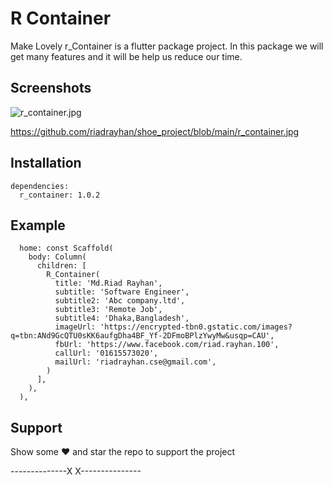 # R Container

Make Lovely r_Container is a flutter package project.
In this package we will get many features and it will be help us reduce our time.


## Screenshots

![r_container.jpg](..%2F..%2FDesktop%2Fmmmmmmmm%2Fss%2Fr_container.jpg)

https://github.com/riadrayhan/shoe_project/blob/main/r_container.jpg

## Installation

    dependencies:
      r_container: 1.0.2


## Example

      home: const Scaffold(
        body: Column(
          children: [
            R_Container(
              title: 'Md.Riad Rayhan',
              subtitle: 'Software Engineer',
              subtitle2: 'Abc company.ltd',
              subtitle3: 'Remote Job',
              subtitle4: 'Dhaka,Bangladesh',
              imageUrl: 'https://encrypted-tbn0.gstatic.com/images?q=tbn:ANd9GcQTU0sKK6aufgDha4BF_Yf-2DFmoBPlzYwyMw&usqp=CAU',
              fbUrl: 'https://www.facebook.com/riad.rayhan.100',
              callUrl: '01615573020',
              mailUrl: 'riadrayhan.cse@gmail.com',
            )
          ],
        ),
      ),

## Support
Show some ❤️ and star the repo to support the project

--------------X X---------------

